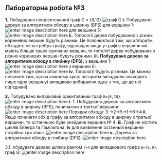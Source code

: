 
## Лабораторна робота №3
**1.** Побудовано неорієнтований граф G = {8,12}
![граф G](https://i.ibb.co/LJr1hk9/8-12.png)
**i.**   Побудувано дерево за алгоритмом обходу в ширину (BFS)
для вершини 1:
![enter image description here](https://i.ibb.co/Vmj3CjS/1.png)
для вершини 5:
![enter image description here](https://i.ibb.co/hVmCpWv/2.png)
**іі.** Топології дерев побудованих з різних кореневих вершин будуть різними. Це пояснюється тим, що алгоритм обходить не всі ребра графу, відповідно якщо у графі є вершини які мають більше трьох суміжних вершин, то тополігї дерев побудованих з різних кореневих вершин будуть різними.
**ііі. Побудувано дерево за алгоритмом обходу в глибину (DFS);** 
з вершини 1:
![enter image description here](https://i.ibb.co/3c4Ys29/11.png)
з вершини 6:
![enter image description here](https://i.ibb.co/bX8vG1x/22.png)
**iv.** Топології будуть різними. Це можна пояснити тим, що на кожному кроці алгоритм випадково  знаходить лише одну вершину( випадково вибираючи одну з тих, що до неї під'єднані). 

**2.** Побудувано випадковий орієнтований граф `G={6,10}`:
![enter image description here](https://i.ibb.co/hDgJQf7/Screenshot-2.png)
**i.** 1.  Побудувано дерево за алгоритмом обходу в ширину (BFS), починаючи з третьої вершини:
![enter image description here](https://i.ibb.co/CwtYnRx/Screenshot-3.png)
Порядок обходу: 3 ->2->5->1->6->4
**ii.** Якщо починати обхід графу за алгоритмом обходу в ширину  з третьої вершини, то останньою буде знайдена вершина № 4.
**іii.**  Граф не містить циклів Ейлера та Гамільтона.
**іv**  для виявлення останньої вершини потрібно три хвилі.
![enter image description here](https://i.ibb.co/KhvCKcr/Screenshot-4.png)
**v.** Дерево за алгоритмом обходу в глибину (DFS):
![enter image description here](https://i.ibb.co/McYysDZ/123.png)

3.1.  обудувати дерево шляхів рангом  `r=4`  для випадкового графа  `G={6,9}`.
граф G:
![enter image description here](https://i.ibb.co/6X91VqH/G.png)
